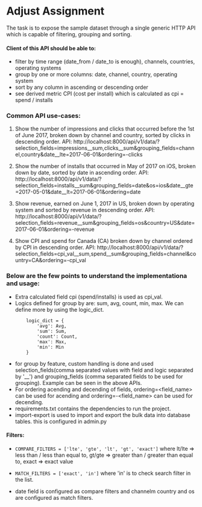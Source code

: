 # Adjust Assignment
The task is to expose the sample dataset through a single generic HTTP API which is capable of filtering, grouping and sorting.

#### Client of this API should be able to:

- filter by time range (date_from / date_to is enough), channels, countries, operating systems
- group by one or more columns: date, channel, country, operating system
- sort by any column in ascending or descending order
- see derived metric CPI (cost per install) which is calculated as cpi = spend / installs

### Common API use-cases:

1. Show the number of impressions and clicks that occurred before the 1st of June 2017, broken down by channel and country, sorted by clicks in descending order.
   API: http://localhost:8000/api/v1/data/?selection_fields=impressions__sum,clicks__sum&grouping_fields=channel,country&date__lte=2017-06-01&ordering=-clicks
   

2. Show the number of installs that occurred in May of 2017 on iOS, broken down by date, sorted by date in ascending order.
   API: http://localhost:8000/api/v1/data/?selection_fields=installs__sum&grouping_fields=date&os=ios&date__gte=2017-05-01&date__lt=2017-06-01&ordering=date


3. Show revenue, earned on June 1, 2017 in US, broken down by operating system and sorted by revenue in descending order.
   API: http://localhost:8000/api/v1/data/?selection_fields=revenue__sum&grouping_fields=os&country=US&date=2017-06-01&ordering=-revenue

4. Show CPI and spend for Canada (CA) broken down by channel ordered by CPI in descending order.
   API: http://localhost:8000/api/v1/data/?selection_fields=cpi_val__sum,spend__sum&grouping_fields=channel&country=CA&ordering=-cpi_val


### Below are the few points to understand the implementationa and usage:
- Extra calculated field cpi (spend/installs) is used as cpi_val.
- Logics defined for group by are: sum, avg, count, min, max. We can define more by using the logic_dict.
  ```
      logic_dict = {
          'avg': Avg,
          'sum': Sum,
          'count': Count,
          'max': Max,
          'min': Min
      }
- for group by feature, custom handling is done and used selection_fields(comma separated values with field and logic separated by '__') and grouping_fields (comma separated fields to be used for grouping). Example can be seen in the above APIs.
- For ordering acending and decending of fields, ordering=<field_name> can be used for acending and ordering=-<field_name> can be used for decending.
- requirements.txt contains the dependencies to run the project.
- import-export is used to import and export the bulk data into database tables. this is configured in admin.py

#### Filters:
- `COMPARE_FILTERS = ['lte', 'gte', 'lt', 'gt', 'exact']`
  where lt/lte => less than / less than equal to,
  gt/gte => greater than / greater than equal to,
  exact => exact value
  
- `MATCH_FILTERS = ['exact', 'in']` where 'in' is to check search filter in the list.

- date field is configured as compare filters and channelm country and os are configured as match filters.

